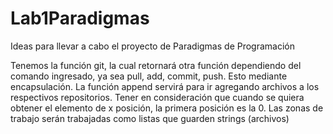 # Lab1Paradigmas

Ideas para llevar a cabo el proyecto de Paradigmas de Programación

Tenemos la función git, la cual retornará otra función dependiendo del comando ingresado, ya sea pull, add, commit, push. Esto mediante encapsulación.
La función append servirá para ir agregando archivos a los respectivos repositorios.
Tener en consideración que cuando se quiera obtener el elemento de x posición, la primera posición es la 0. 
Las zonas de trabajo serán trabajadas como listas que guarden strings (archivos)
